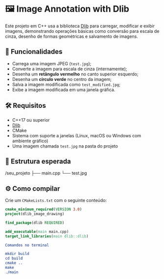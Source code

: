 # 🖼️ Image Annotation with Dlib

Este projeto em C++ usa a biblioteca [Dlib](http://dlib.net/) para carregar, modificar e exibir imagens, demonstrando operações básicas como conversão para escala de cinza, desenho de formas geométricas e salvamento de imagens.

## 📌 Funcionalidades

- Carrega uma imagem JPEG (`test.jpg`);
- Converte a imagem para escala de cinza (internamente);
- Desenha um **retângulo vermelho** no canto superior esquerdo;
- Desenha um **círculo verde** no centro da imagem;
- Salva a imagem modificada como `test_modified.jpg`;
- Exibe a imagem modificada em uma janela gráfica.

## 🛠️ Requisitos

- C++17 ou superior  
- [Dlib](http://dlib.net/)  
- CMake  
- Sistema com suporte a janelas (Linux, macOS ou Windows com ambiente gráfico)  
- Uma imagem chamada `test.jpg` na pasta do projeto  

## 📂 Estrutura esperada

/seu_projeto
├── main.cpp
└── test.jpg


## ⚙️ Como compilar

Crie um `CMakeLists.txt` com o seguinte conteúdo:

```cmake
cmake_minimum_required(VERSION 3.0)
project(dlib_image_drawing)

find_package(dlib REQUIRED)

add_executable(main main.cpp)
target_link_libraries(main dlib::dlib)

Comandos no terminal

mkdir build
cd build
cmake ..
make
./main
